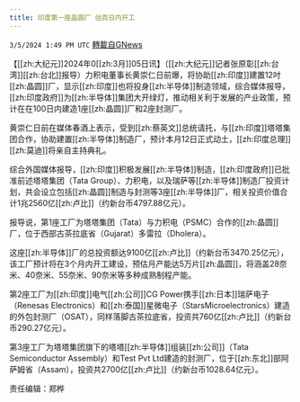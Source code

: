 ```yaml
---
title: 印度第一座晶圆厂 估百日内开工
---
```

`3/5/2024 1:49 PM UTC` [轉載自GNews](https://gnews.org/articles/2367532)

【[[zh:大纪元]]2024年0[[zh:3月]]05日讯】（[[zh:大纪元]]记者张原彰[[zh:台湾]][[zh:台北]]报导）力积电董事长黄崇仁日前爆，将协助[[zh:印度]]建置12吋[[zh:晶圆]]厂，显示[[zh:印度]]也将投身[[zh:半导体]]制造领域，综合媒体报导，[[zh:印度政府]]为[[zh:半导体]]集团大开绿灯，推动相关利于发展的产业政策，预计在在100日内建造1座[[zh:晶圆]]厂和2座封测厂。

黄崇仁日前在媒体春酒上表示，受到[[zh:蔡英文]]总统请托，与[[zh:印度]]塔塔集团合作，协助建置[[zh:半导体]]制造厂，预计本月12日正式动土，[[zh:印度总理]][[zh:莫迪]]将亲自主持典礼。

综合外国媒体报导，[[zh:印度]]积极发展[[zh:半导体]]制造，[[zh:印度政府]]已批准前述塔塔集团（Tata Group）、力积电，以及瑞萨等[[zh:半导体]]制造厂投资计划，共会设立包括[[zh:晶圆]]制造与封测等3座[[zh:半导体]]厂，相关投资价值合计1兆2560亿[[zh:卢比]]（约新台币4797.88亿元）。

报导说，第1座工厂为塔塔集团（Tata）与力积电（PSMC）合作的[[zh:晶圆]]厂，位于西部古茶拉底省（Gujarat）多雷拉（Dholera）。

这座[[zh:半导体]]厂的总投资额达9100亿[[zh:卢比]]（约新台币3470.25亿元），该工厂预计将在3个月内开工建设，预估月产能达5万片[[zh:晶圆]]，将涵盖28奈米、40奈米、55奈米、90奈米等多种成熟制程产能。

第2座工厂为[[zh:印度]]电气[[zh:公司]]CG Power携手[[zh:日本]]瑞萨电子（Renesas Electronics）和[[zh:泰国]]星微电子（StarsMicroelectronics）建造的外包封测厂（OSAT），同样落脚古茶拉底省，投资共760亿[[zh:卢比]]（约新台币290.27亿元）。

第3座工厂为塔塔集团旗下的塔塔[[zh:半导体]]组装[[zh:公司]]（Tata Semiconductor Assembly）和Test Pvt Ltd建造的封测厂，位于[[zh:东北]]部阿萨姆省（Assam），投资共2700亿[[zh:卢比]]（约新台币1028.64亿元）。

责任编辑：郑桦
